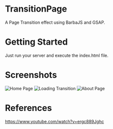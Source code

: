 # TransitionPage

A Page Transition effect using BarbaJS and GSAP.


# Getting Started

Just run your server and execute the index.html file.


# Screenshots

![Home Page](https://i.imgur.com/0L6D2cL.jpg)
![Loading Transition](https://i.imgur.com/RxQ8wYn.jpg)
![About Page](https://i.imgur.com/PgN1rwL.jpg)


# References

https://www.youtube.com/watch?v=ergc889Jghc